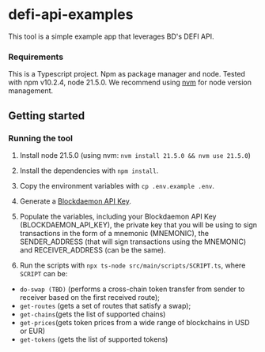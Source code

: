 # defi-api-examples

This tool is a simple example app that leverages BD's DEFI API.

### Requirements
This is a Typescript project. Npm as package manager and node. Tested with npm v10.2.4, node 21.5.0. We recommend using [nvm](https://github.com/nvm-sh/nvm) for node version management.

## Getting started


### Running the tool

1. Install node 21.5.0 (using nvm: `nvm install 21.5.0 && nvm use 21.5.0`)

2. Install the dependencies with `npm install`.

3. Copy the environment variables with `cp .env.example .env`.
4. Generate a [Blockdaemon API Key](https://www.blockdaemon.com/api/pricing).

5. Populate the variables, including your Blockdaemon API Key (BLOCKDAEMON_API_KEY), the private key that you will be using to sign transactions in the form of a mnemonic (MNEMONIC), the SENDER_ADDRESS (that will sign transactions using the MNEMONIC) and RECEIVER_ADDRESS (can be the same).

6. Run the scripts with `npx ts-node src/main/scripts/SCRIPT.ts`, where `SCRIPT` can be:

* `do-swap (TBD)` (performs a cross-chain token transfer from sender to receiver based on the first received route); 
* `get-routes` (gets a set of routes that satisfy a swap); 
* `get-chains`(gets the list of supported chains)
* `get-prices`(gets token prices from a wide range of blockchains in USD or EUR)
* `get-tokens` (gets the list of supported tokens)

